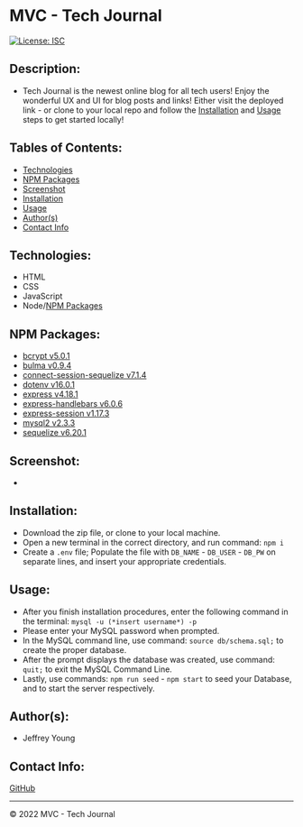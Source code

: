 # MVC - Tech Journal

[![License: ISC](https://img.shields.io/badge/License-ISC-blue.svg)](https://opensource.org/licenses/ISC)

## Description:
* Tech Journal is the newest online blog for all tech users! Enjoy the wonderful UX and UI for blog posts and links! Either visit the deployed link - or clone to your local repo and follow the [Installation](#installation) and [Usage](#usage) steps to get started locally!

## Tables of Contents:
* [Technologies](#technologies)
* [NPM Packages](#npm-packages)
* [Screenshot](#screenshot)
* [Installation](#installation)
* [Usage](#usage)
* [Author(s)](#authors)
* [Contact Info](#contact-info)

## Technologies:
* HTML
* CSS
* JavaScript
* Node/[NPM Packages](#npm-packages)

## NPM Packages:
* [bcrypt v5.0.1](https://www.npmjs.com/package/bcrypt)
* [bulma v0.9.4](https://www.npmjs.com/package/bulma)
* [connect-session-sequelize v7.1.4](https://www.npmjs.com/package/connect-session-sequelize)
* [dotenv v16.0.1](https://www.npmjs.com/package/dotenv)
* [express v4.18.1](https://www.npmjs.com/package/express)
* [express-handlebars v6.0.6](https://www.npmjs.com/package/express-handlebars)
* [express-session v1.17.3](https://www.npmjs.com/package/express-session)
* [mysql2 v2.3.3](https://www.npmjs.com/package/mysql2)
* [sequelize v6.20.1](https://www.npmjs.com/package/sequelize)

## Screenshot:
* 


## Installation:
* Download the zip file, or clone to your local machine.
* Open a new terminal in the correct directory, and run command: `npm i`
* Create a `.env` file; Populate the file with `DB_NAME` - `DB_USER` - `DB_PW` on separate lines, and insert your appropriate credentials.

## Usage:
* After you finish installation procedures, enter the following command in the terminal: `mysql -u (*insert username*) -p`
* Please enter your MySQL password when prompted.
* In the MySQL command line, use command: `source db/schema.sql;` to create the proper database.
* After the prompt displays the database was created, use command: `quit;` to exit the MySQL Command Line.
* Lastly, use commands: `npm run seed` - `npm start` to seed your Database, and to start the server respectively. 

## Author(s):
* Jeffrey Young

## Contact Info:
[GitHub](https://github.com/jeffymiyoung)

---
© 2022 MVC - Tech Journal